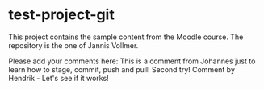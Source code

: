 # test-project-git
This project contains the sample content from the Moodle course. The repository is the one of Jannis Vollmer.

Please add your comments here:
This is a comment from Johannes just to learn how to stage, commit, push and pull! Second try!
Comment by Hendrik - Let's see if it works!
